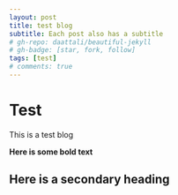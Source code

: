 ```yaml
---
layout: post
title: test blog
subtitle: Each post also has a subtitle
# gh-repo: daattali/beautiful-jekyll
# gh-badge: [star, fork, follow]
tags: [test]
# comments: true
---
```

# Test
This is a test blog

**Here is some bold text**

## Here is a secondary heading


